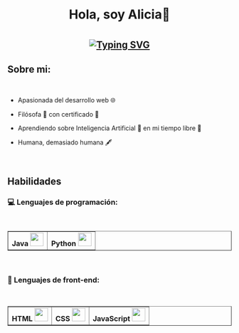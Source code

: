 <h1 align="center"> <b>Hola, soy Alicia👋</b><h1>
  <!--https://readme-typing-svg.herokuapp.com/demo/ -->
<h2 align="center">
  
[![Typing SVG](https://readme-typing-svg.herokuapp.com?font=Fira+Code&weight=500&pause=1000&color=33E8F7&background=3CFF4C00&center=true&vCenter=true&width=435&lines=Bienvenido+a+mi+perfil+de+GitHub+%F0%9F%98%8A;Soy+estudiante+de+DAW+%F0%9F%A4%93;Investigo+sobre+desarrollo+web+%F0%9F%92%BB)](https://git.io/typing-svg)

</h2>

## Sobre mi: 

<br>

- Apasionada del desarrollo web 🌐
- Filósofa 🧠 con certificado 📃
- Aprendiendo sobre Inteligencia Artificial 🤖 en mi tiempo libre 🌴
- Humana, demasiado humana 🖋️

  <br>

## Habilidades

### 💻 Lenguajes de programación:
<br>
    <table border="1">
        <tr>
            <td> 
              <b>Java</b> 
              <img src="https://www.manualweb.net/img/logos/java.png" width="30px">
            </td>
            <td> 
              <b>Python</b> 
    <img src="https://upload.wikimedia.org/wikipedia/commons/c/c3/Python-logo-notext.svg" width="30px">
            </td>
      </tr>
    </table>
<br>

### 🎨 Lenguajes de front-end: 

<br>
    <table border="1">
        <tr>
            <td> 
              <b>HTML</b> 
              <img src="[https://www.manualweb.net/img/logos/java.png](https://cdn2.icon-icons.com/icons2/512/PNG/512/html5-01_icon-icons.com_50875.png)" width="30px">
            </td>
            <td> 
              <b>CSS</b> 
    <img src="https://upload.wikimedia.org/wikipedia/commons/c/c3/Python-logo-notext.svg" width="30px">
            </td>
           <td> 
              <b>JavaScript</b> 
    <img src="https://upload.wikimedia.org/wikipedia/commons/c/c3/Python-logo-notext.svg" width="30px">
            </td>
      </tr>
    </table>

 

